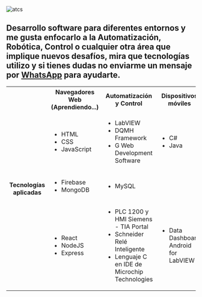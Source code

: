 ![atcs](https://github.com/ACarmonaTS/ACarmonaTS/assets/113727513/e51e87e2-f1b8-4d98-89dd-b617ad4957d3)

## Desarrollo software para diferentes entornos y me gusta enfocarlo a la Automatización, Robótica, Control o cualquier otra área que implique nuevos desafíos, mira que tecnologías utilizo y si tienes dudas no enviarme un mensaje por [WhatsApp](https://wa.me/525624314130) para ayudarte.

<table>
  <tr>
    <th rowspan="4">Tecnologías<br>aplicadas</td>
    <th>Navegadores Web<br>(Aprendiendo...)</td>
    <th>Automatización y Control</td>
    <th>Dispositivos<br>móviles</td>
    <th>Aplicaciones<br>de Escritorio</td>
  </tr>
  <tr>
    <td>  <ul>   <li>HTML</li><li>CSS</li><li>JavaScript</li>  </ul>  </td>
    <td>  <ul>  <li>LabVIEW</li><li>DQMH Framework</li><li>G Web Development Software</li>  </ul>  </td>
    <td colspan="2">  <ul>  <li>C#</li><li>Java</li>  </ul>  </td>
  </tr>
  <tr>
    <td>  <ul>  <li>Firebase</li><li>MongoDB</li>  </ul>  </td>
    <td colspan="3">  <ul>  <li>MySQL</li>  </ul>  </td>
  </tr>
  <tr>
    <td>  <ul>  <li>React</li><li>NodeJS</li><li>Express</li>  </ul>  </td>
    <td>  
      <ul>
        <li>PLC 1200 y HMI Siemens - TIA Portal</li>
        <li>Schneider Relé Inteligente</li>
        <li>Lenguaje C en IDE de Microchip Technologies</li>
      </ul>
    </td>
    <td>  <ul>  <li>Data Dashboard Android for LabVIEW</li>  </ul>  </td>
    <td>  <ul>  <li>C++</li>  </ul>  </td>
  </tr>
</table>

